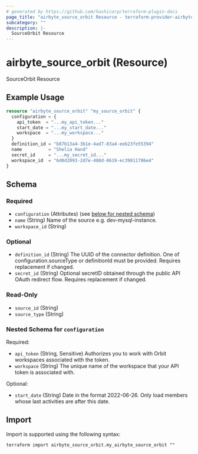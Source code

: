 ```yaml
---
# generated by https://github.com/hashicorp/terraform-plugin-docs
page_title: "airbyte_source_orbit Resource - terraform-provider-airbyte"
subcategory: ""
description: |-
  SourceOrbit Resource
---
```


# airbyte_source_orbit (Resource)

SourceOrbit Resource

## Example Usage

```terraform
resource "airbyte_source_orbit" "my_source_orbit" {
  configuration = {
    api_token  = "...my_api_token..."
    start_date = "...my_start_date..."
    workspace  = "...my_workspace..."
  }
  definition_id = "b87b13a4-3b1e-4ad7-83a4-eeb23fe55394"
  name          = "Shelia Hand"
  secret_id     = "...my_secret_id..."
  workspace_id  = "6d0d2093-2d7e-488d-8619-ec39811786e4"
}
```

<!-- schema generated by tfplugindocs -->
## Schema

### Required

- `configuration` (Attributes) (see [below for nested schema](#nestedatt--configuration))
- `name` (String) Name of the source e.g. dev-mysql-instance.
- `workspace_id` (String)

### Optional

- `definition_id` (String) The UUID of the connector definition. One of configuration.sourceType or definitionId must be provided. Requires replacement if changed.
- `secret_id` (String) Optional secretID obtained through the public API OAuth redirect flow. Requires replacement if changed.

### Read-Only

- `source_id` (String)
- `source_type` (String)

<a id="nestedatt--configuration"></a>
### Nested Schema for `configuration`

Required:

- `api_token` (String, Sensitive) Authorizes you to work with Orbit workspaces associated with the token.
- `workspace` (String) The unique name of the workspace that your API token is associated with.

Optional:

- `start_date` (String) Date in the format 2022-06-26. Only load members whose last activities are after this date.

## Import

Import is supported using the following syntax:

```shell
terraform import airbyte_source_orbit.my_airbyte_source_orbit ""
```
